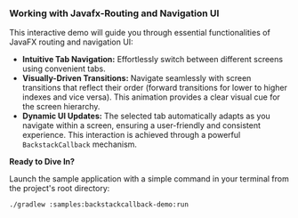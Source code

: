 ### Working with Javafx-Routing and Navigation UI

This interactive demo will guide you through essential functionalities of JavaFX routing and navigation UI:

* **Intuitive Tab Navigation:** Effortlessly switch between different screens using convenient tabs.
* **Visually-Driven Transitions:** Navigate seamlessly with screen transitions that reflect their order (forward transitions for lower to higher indexes and vice versa). This animation provides a clear visual cue for the screen hierarchy.
* **Dynamic UI Updates:** The selected tab automatically adapts as you navigate within a screen, ensuring a user-friendly and consistent experience. This interaction is achieved through a powerful `BackstackCallback` mechanism.

**Ready to Dive In?**

Launch the sample application with a simple command in your terminal from the project's root directory:

```bash
./gradlew :samples:backstackcallback-demo:run
```